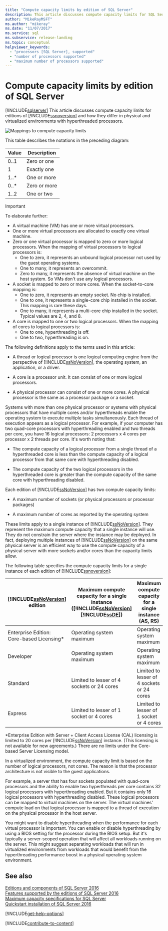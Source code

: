 ```yaml
---
title: "Compute capacity limits by edition of SQL Server"
description: This article discusses compute capacity limits for SQL Server 2019 and how they differ in physical and virtualized environments with hyperthreaded processors.
author: "MikeRayMSFT"
ms.author: "mikeray"
ms.date: "11/07/2017"
ms.service: sql
ms.subservice: release-landing
ms.topic: conceptual
helpviewer_keywords:
  - "processors [SQL Server], supported"
  - "number of processors supported"
  - "maximum number of processors supported"
---
```

# Compute capacity limits by edition of SQL Server
[!INCLUDE[sqlserver](../includes/applies-to-version/sqlserver.md)]
  This article discusses compute capacity limits for editions of [!INCLUDE[ssnoversion](../includes/ssnoversion-md.md)] and how they differ in physical and virtualized environments with hyperthreaded processors.  
  
 ![Mappings to compute capacity limits](../sql-server/media/compute-capacity-limits.gif "Mappings to compute capacity limits")  
  
 This table describes the notations in the preceding diagram:  
  
|Value|Description|  
|-----------|-----------------|  
|0..1|Zero or one|  
|1|Exactly one|  
|1..\*|One or more|  
|0..\*|Zero or more|  
|1..2|One or two|  
  
> [!IMPORTANT]  
> To elaborate further:  
>   
> - A virtual machine (VM) has one or more virtual processors.  
> - One or more virtual processors are allocated to exactly one virtual machine.  
> - Zero or one virtual processor is mapped to zero or more logical processors. When the mapping of virtual processors to logical processors is: 
>     -   One to zero, it represents an unbound logical processor not used by the guest operating systems.  
>     -   One to many, it represents an overcommit.  
>     -   Zero to many, it represents the absence of virtual machine on the host system. So VMs don't use any logical processors.  
> - A socket is mapped to zero or more cores. When the socket-to-core mapping is:  
>     -   One to zero, it represents an empty socket. No chip is installed.  
>     -   One to one, it represents a single-core chip installed in the socket. This mapping is rare these days.  
>     -   One to many, it represents a multi-core chip installed in the socket. Typical values are 2, 4, and 8.  
> - A core is mapped to one or two logical processors. When the mapping of cores to logical processors is:  
>     -   One to one, hyperthreading is off.  
>     -   One to two, hyperthreading is on.  
  
 The following definitions apply to the terms used in this article:  
  
-   A thread or logical processor is one logical computing engine from the perspective of [!INCLUDE[ssNoVersion](../includes/ssnoversion-md.md)], the operating system, an application, or a driver.  
  
-   A core is a processor unit. It can consist of one or more logical processors.  
  
-   A physical processor can consist of one or more cores. A physical processor is the same as a processor package or a socket.  
  
Systems with more than one physical processor or systems with physical processors that have multiple cores and/or hyperthreads enable the operating system to execute multiple tasks simultaneously. Each thread of execution appears as a logical processor. For example, if your computer has two quad-core processors with hyperthreading enabled and two threads per core, you have 16 logical processors: 2 processors x 4 cores per processor x 2 threads per core. It's worth noting that:  
  
-   The compute capacity of a logical processor from a single thread of a hyperthreaded core is less than the compute capacity of a logical processor from that same core with hyperthreading disabled.  
  
-   The compute capacity of the two logical processors in the hyperthreaded core is greater than the compute capacity of the same core with hyperthreading disabled.  
  
Each edition of [!INCLUDE[ssNoVersion](../includes/ssnoversion-md.md)] has two compute capacity limits:  
  
- A maximum number of sockets (or physical processors or processor packages)  
  
- A maximum number of cores as reported by the operating system  
  
These limits apply to a single instance of [!INCLUDE[ssNoVersion](../includes/ssnoversion-md.md)]. They represent the maximum compute capacity that a single instance will use. They do not constrain the server where the instance may be deployed. In fact, deploying multiple instances of [!INCLUDE[ssNoVersion](../includes/ssnoversion-md.md)] on the same physical server is an efficient way to use the compute capacity of a physical server with more sockets and/or cores than the capacity limits allow.  
  
The following table specifies the compute capacity limits for a single instance of each edition of [!INCLUDE[ssnoversion](../includes/ssnoversion-md.md)]:  
  
|[!INCLUDE[ssNoVersion](../includes/ssnoversion-md.md)] edition|Maximum compute capacity for a single instance ([!INCLUDE[ssNoVersion](../includes/ssnoversion-md.md)] [!INCLUDE[ssDE](../includes/ssde-md.md)])|Maximum compute capacity for a single instance (AS, RS)|  
|---------------------------------------|--------------------------------------------------------------------------------------------------------|-------------------------------------------------------------------|  
|Enterprise Edition: Core-based Licensing\*|Operating system maximum|Operating system maximum|  
|Developer|Operating system maximum|Operating system maximum|  
|Standard|Limited to lesser of 4 sockets or 24 cores|Limited to lesser of 4 sockets or 24 cores|  
|Express|Limited to lesser of 1 socket or 4 cores|Limited to lesser of 1 socket or 4 cores|  

\*Enterprise Edition with Server + Client Access License (CAL) licensing is limited to 20 cores per [!INCLUDE[ssNoVersion](../includes/ssnoversion-md.md)] instance. (This licensing is not available for new agreements.) There are no limits under the Core-based Server Licensing model.  
  
In a virtualized environment, the compute capacity limit is based on the number of logical processors, not cores. The reason is that the processor architecture is not visible to the guest applications. 

For example, a server that has four sockets populated with quad-core processors and the ability to enable two hyperthreads per core contains 32 logical processors with hyperthreading enabled. But it contains only 16 logical processors with hyperthreading disabled. These logical processors can be mapped to virtual machines on the server. The virtual machines' compute load on that logical processor is mapped to a thread of execution on the physical processor in the host server.  
  
You might want to disable hyperthreading when the performance for each virtual processor is important. You can enable or disable hyperthreading by using a BIOS setting for the processor during the BIOS setup. But it's typically a server-scoped operation that will affect all workloads running on the server. This might suggest separating workloads that will run in virtualized environments from workloads that would benefit from the hyperthreading performance boost in a physical operating system environment.  
  
## See also  
 [Editions and components of SQL Server 2016](../sql-server/editions-and-components-of-sql-server-2016.md)   
 [Features supported by the editions of SQL Server 2016](~/sql-server/editions-and-supported-features-for-sql-server-2016.md)   
 [Maximum capacity specifications for SQL Server](../sql-server/maximum-capacity-specifications-for-sql-server.md)   
 [Quickstart installation of SQL Server 2016](../database-engine/install-windows/install-sql-server.md)  

[!INCLUDE[get-help-options](../includes/paragraph-content/get-help-options.md)]

[!INCLUDE[contribute-to-content](../includes/paragraph-content/contribute-to-content.md)]
